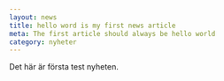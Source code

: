 ```yaml
---
layout: news
title: hello word is my first news article
meta: The first article should always be hello world
category: nyheter
---
```


Det här är första test nyheten.
